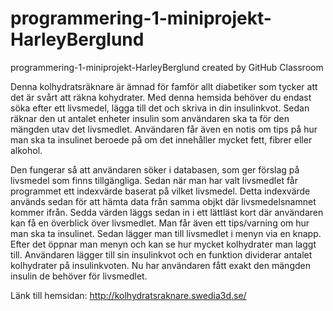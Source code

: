 # programmering-1-miniprojekt-HarleyBerglund
programmering-1-miniprojekt-HarleyBerglund created by GitHub Classroom

 Denna kolhydratsräknare är ämnad för famför allt diabetiker som tycker att det är svårt att räkna kohydrater. Med denna hemsida behöver du endast söka efter ett livsmedel, lägga till det och skriva in din insulinkvot. Sedan räknar den ut antalet enheter insulin som användaren ska ta för den mängden utav det livsmedlet. Användaren får även en notis om tips på hur man ska ta insulinet beroede på om det innehåller mycket fett, fibrer eller alkohol. 
 
 Den fungerar så att användaren söker i databasen, som ger förslag på livsmedel som finns tillgängliga. Sedan när man har valt livsmedlet får programmet ett indexvärde baserat på vilket livsmedel. Detta indexvärde används sedan för att hämta data från samma objkt där livsmedelsnamnet kommer ifrån. Sedda värden läggs sedan in i ett lättläst kort där användaren kan få en överblick över livsmedlet. Man får även ett tips/varning om hur man ska ta insulinet. Sedan lägger man till livsmedlet i menyn via en knapp. Efter det öppnar man menyn och kan se hur mycket kolhydrater man laggt till. Användaren lägger till sin insulinkvot och en funktion dividerar antalet kolhydrater på insulinkvoten. Nu har användaren fått exakt den mängden insulin de behöver för livsmedlet. 


Länk till hemsidan:
 http://kolhydratsraknare.swedia3d.se/
